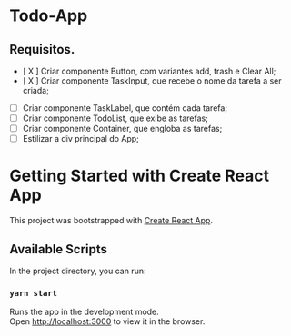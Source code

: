 # Todo-App

## Requisitos.

- [ X ] Criar componente Button, com variantes add, trash e Clear All;
- [ X ] Criar componente TaskInput, que recebe o nome da tarefa a ser criada;
- [ ] Criar componente TaskLabel, que contém cada tarefa;
- [ ] Criar componente TodoList, que exibe as tarefas;
- [ ] Criar componente Container, que engloba as tarefas;
- [ ] Estilizar a div principal do App;

# Getting Started with Create React App

This project was bootstrapped with [Create React App](https://github.com/facebook/create-react-app).

## Available Scripts

In the project directory, you can run:

### `yarn start`

Runs the app in the development mode.\
Open [http://localhost:3000](http://localhost:3000) to view it in the browser.

